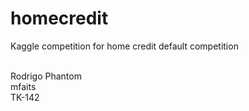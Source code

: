 # homecredit
Kaggle competition for home credit default competition

<br>
Rodrigo Phantom
<br>
mfaits
<br>
TK-142

